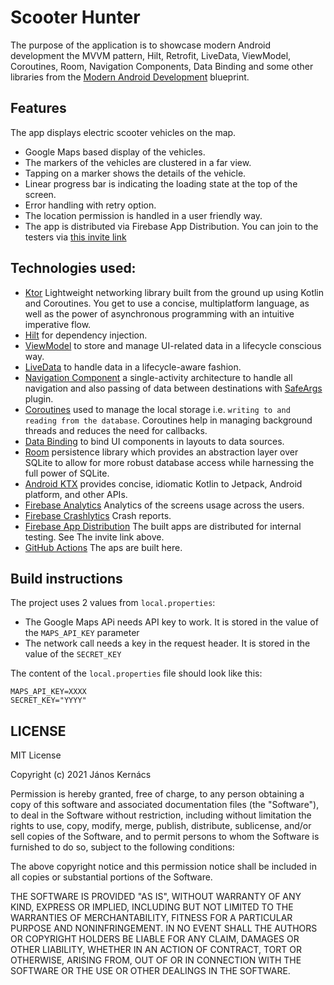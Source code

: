 # Scooter Hunter

The purpose of the application is to showcase modern Android development the MVVM pattern, Hilt, Retrofit, LiveData, ViewModel, Coroutines, Room, Navigation Components, Data Binding and some other libraries from the [Modern Android Development](https://developer.android.com/modern-android-development) blueprint.

## Features

The app displays electric scooter vehicles on the map.

* Google Maps based display of the vehicles.
* The markers of the vehicles are clustered in a far view.
* Tapping on a marker shows the details of the vehicle.
* Linear progress bar is indicating the loading state at the top of the screen.
* Error handling with retry option.
* The location permission is handled in a user friendly way.
* The app is distributed via Firebase App Distribution. You can join to the testers via [this invite link](https://appdistribution.firebase.dev/i/76fbc5a9a37db93b)

## Technologies used:

* [Ktor](https://ktor.io/) Lightweight networking library built from the ground up using Kotlin and Coroutines. You get to use a concise, multiplatform language, as well as the power of asynchronous programming with an intuitive imperative flow.
* [Hilt](https://dagger.dev/hilt/) for dependency injection.
* [ViewModel](https://developer.android.com/topic/libraries/architecture/viewmodel) to store and manage UI-related data in a lifecycle conscious way.
* [LiveData](https://developer.android.com/topic/libraries/architecture/livedata) to handle data in a lifecycle-aware fashion.
* [Navigation Component](https://developer.android.com/guide/navigation) a single-activity architecture to handle all navigation and also passing of data between destinations with [SafeArgs](https://developer.android.com/guide/navigation/navigation-pass-data) plugin.
* [Coroutines](https://kotlinlang.org/docs/reference/coroutines-overview.html) used to manage the local storage i.e. `writing to and reading from the database`. Coroutines help in managing background threads and reduces the need for callbacks.
* [Data Binding](https://developer.android.com/topic/libraries/data-binding/) to bind UI components in layouts to data sources.
* [Room](https://developer.android.com/topic/libraries/architecture/room) persistence library which provides an abstraction layer over SQLite to allow for more robust database access while harnessing the full power of SQLite.
* [Android KTX](https://developer.android.com/kotlin/ktx) provides concise, idiomatic Kotlin to Jetpack, Android platform, and other APIs.
* [Firebase Analytics](https://firebase.google.com/products/analytics) Analytics of the screens usage across the users.
* [Firebase Crashlytics](https://firebase.google.com/products/crashlytics) Crash reports.
* [Firebase App Distribution](https://firebase.google.com/docs/app-distribution) The built apps are distributed for internal testing. See The invite link above.
* [GitHub Actions](https://github.com/features/actionss) The aps are built here.

## Build instructions

The project uses 2 values from `local.properties`:

* The Google Maps APi needs API key to work. It is stored in the value of the `MAPS_API_KEY` parameter
* The network call needs a key in the request header. It is stored in the value of the `SECRET_KEY`

The content of the `local.properties` file should look like this:
```
MAPS_API_KEY=XXXX
SECRET_KEY="YYYY"
```

## LICENSE

MIT License

Copyright (c) 2021 János Kernács

Permission is hereby granted, free of charge, to any person obtaining a copy
of this software and associated documentation files (the "Software"), to deal
in the Software without restriction, including without limitation the rights
to use, copy, modify, merge, publish, distribute, sublicense, and/or sell
copies of the Software, and to permit persons to whom the Software is
furnished to do so, subject to the following conditions:

The above copyright notice and this permission notice shall be included in all
copies or substantial portions of the Software.

THE SOFTWARE IS PROVIDED "AS IS", WITHOUT WARRANTY OF ANY KIND, EXPRESS OR
IMPLIED, INCLUDING BUT NOT LIMITED TO THE WARRANTIES OF MERCHANTABILITY,
FITNESS FOR A PARTICULAR PURPOSE AND NONINFRINGEMENT. IN NO EVENT SHALL THE
AUTHORS OR COPYRIGHT HOLDERS BE LIABLE FOR ANY CLAIM, DAMAGES OR OTHER
LIABILITY, WHETHER IN AN ACTION OF CONTRACT, TORT OR OTHERWISE, ARISING FROM,
OUT OF OR IN CONNECTION WITH THE SOFTWARE OR THE USE OR OTHER DEALINGS IN THE
SOFTWARE.
```
